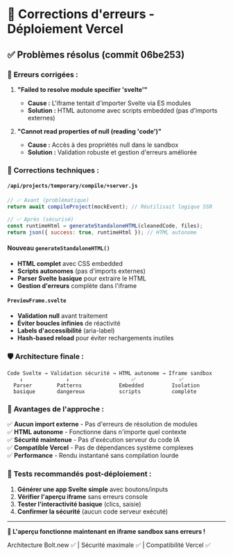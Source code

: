 # 🐛 Corrections d'erreurs - Déploiement Vercel

## ✅ Problèmes résolus (commit 06be253)

### 🚨 **Erreurs corrigées :**

1. **"Failed to resolve module specifier 'svelte'"**
   - **Cause :** L'iframe tentait d'importer Svelte via ES modules 
   - **Solution :** HTML autonome avec scripts embedded (pas d'imports externes)

2. **"Cannot read properties of null (reading 'code')"**  
   - **Cause :** Accès à des propriétés null dans le sandbox
   - **Solution :** Validation robuste et gestion d'erreurs améliorée

### 🔧 **Corrections techniques :**

#### `/api/projects/temporary/compile/+server.js`
```javascript
// ✅ Avant (problématique)
return await compileProject(mockEvent); // Réutilisait logique SSR

// ✅ Après (sécurisé) 
const runtimeHtml = generateStandaloneHTML(cleanedCode, files);
return json({ success: true, runtimeHtml }); // HTML autonome
```

#### Nouveau `generateStandaloneHTML()`
- **HTML complet** avec CSS embedded
- **Scripts autonomes** (pas d'imports externes) 
- **Parser Svelte basique** pour extraire le HTML
- **Gestion d'erreurs** complète dans l'iframe

#### `PreviewFrame.svelte`
- **Validation null** avant traitement
- **Éviter boucles infinies** de réactivité
- **Labels d'accessibilité** (aria-label)
- **Hash-based reload** pour éviter rechargements inutiles

### 🛡️ **Architecture finale :**

```
Code Svelte → Validation sécurité → HTML autonome → Iframe sandbox
    ↓              ↓                    ✅              ✅
  Parser        Patterns            Embedded         Isolation 
  basique       dangereux           scripts          complète
```

### 🎯 **Avantages de l'approche :**

✅ **Aucun import externe** - Pas d'erreurs de résolution de modules  
✅ **HTML autonome** - Fonctionne dans n'importe quel contexte  
✅ **Sécurité maintenue** - Pas d'exécution serveur du code IA  
✅ **Compatible Vercel** - Pas de dépendances système complexes  
✅ **Performance** - Rendu instantané sans compilation lourde  

### 🧪 **Tests recommandés post-déploiement :**

1. **Générer une app Svelte simple** avec boutons/inputs
2. **Vérifier l'aperçu iframe** sans erreurs console  
3. **Tester l'interactivité basique** (clics, saisie)
4. **Confirmer la sécurité** (aucun code serveur exécuté)

---

**🚀 L'aperçu fonctionne maintenant en iframe sandbox sans erreurs !**

Architecture Bolt.new ✅ | Sécurité maximale ✅ | Compatibilité Vercel ✅